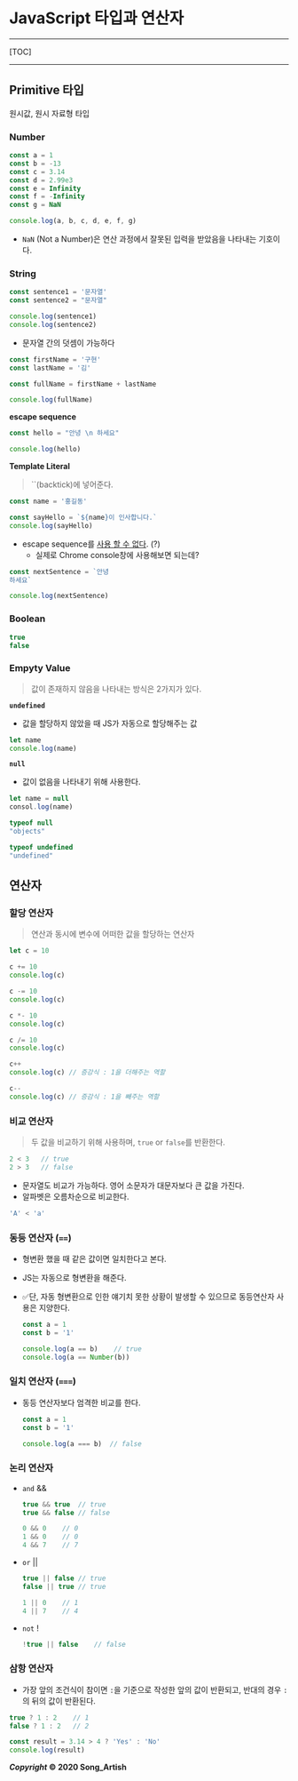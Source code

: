 # JavaScript 타입과 연산자

---

[TOC]

---



## Primitive 타입

원시값, 원시 자료형 타입

### Number

```javascript
const a = 1
const b = -13
const c = 3.14
const d = 2.99e3
const e = Infinity
const f = -Infinity
const g = NaN

console.log(a, b, c, d, e, f, g)
```

- `NaN` (Not a Number)은 연산 과정에서 잘못된 입력을 받았음을 나타내는 기호이다.



### String

```javascript
const sentence1 = '문자열'
const sentence2 = "문자열"

console.log(sentence1)
console.log(sentence2)
```

- 문자열 간의 덧셈이 가능하다

```javascript
const firstName = '구현'
const lastName = '김'

const fullName = firstName + lastName

console.log(fullName)
```

**escape sequence**

```javascript
const hello = "안녕 \n 하세요"

console.log(hello)
```

**Template Literal**

> ``(backtick)에 넣어준다.

```javascript
const name = '홍길동'

const sayHello = `${name}이 인사합니다.`
console.log(sayHello)
```

- escape sequence를 <u>사용 할 수 없다</u>. (?)
  - 실제로 Chrome console창에 사용해보면 되는데?

```javascript
const nextSentence = `안녕
하세요`

console.log(nextSentence)
```



### Boolean

```javascript
true
false
```



### Empyty Value

> 값이 존재하지 않음을 나타내는 방식은 2가지가 있다.

**`undefined`**

- 값을 할당하지 않았을 때 JS가 자동으로 할당해주는 값

```javascript
let name
console.log(name)
```

**`null`**

- 값이 없음을 나타내기 위해 사용한다.

```javascript
let name = null
consol.log(name)
```

```javascript
typeof null
"objects"

typeof undefined
"undefined"
```



## 연산자

### 할당 연산자

> 연산과 동시에 변수에 어떠한 값을 할당하는 연산자

```javascript
let c = 10

c += 10
console.log(c)

c -= 10
console.log(c)

c *- 10
console.log(c)

c /= 10
console.log(c)

c++
console.log(c) // 증강식 : 1을 더해주는 역할

c--
console.log(c) // 증감식 : 1을 빼주는 역할
```



### 비교 연산자

> 두 값을 비교하기 위해 사용하며, `true` or `false`를 반환한다.

```javascript
2 < 3	// true
2 > 3	// false
```

- 문자열도 비교가 가능하다. 영어 소문자가 대문자보다 큰 값을 가진다.
- 알파벳은 오름차순으로 비교한다.

```javascript
'A' < 'a'
```



### 동등 연산자 (`==`)

- 형변환 했을 때 같은 값이면 일치한다고 본다.

- JS는 자동으로 형변환을 해준다.

- :white_check_mark:단, 자동 형변환으로 인한 얘기치 못한 상황이 발생할 수 있으므로 동등연산자 사용은 지양한다.

  ```javascript
  const a = 1
  const b = '1'
  
  console.log(a == b)	 // true
  console.log(a == Number(b))
  ```



### 일치 연산자 (`===`)

- 동등 연산자보다 엄격한 비교를 한다.

  ```javascript
  const a = 1
  const b = '1'
  
  console.log(a === b)	// false
  ```



### 논리 연산자

- `and` &&

  ```javascript
  true && true	// true
  true && false	// false
  
  0 && 0	// 0
  1 && 0	// 0
  4 && 7	// 7
  ```

- `or` ||

  ```javascript
  true || false	// true
  false || true	// true
  
  1 || 0	// 1
  4 || 7	// 4
  ```

- `not` !

  ```javascript
  !true || false	// false
  ```



### 삼항 연산자

- 가장 앞의 조건식이 참이면 `:`을 기준으로 작성한 앞의 값이 반환되고, 반대의 경우 `:`의 뒤의 값이 반환된다.

```javascript
true ? 1 : 2	// 1
false ? 1 : 2	// 2
```

```javascript
const result = 3.14 > 4 ? 'Yes' : 'No'
console.log(result)
```



***Copyright* © 2020 Song_Artish**
